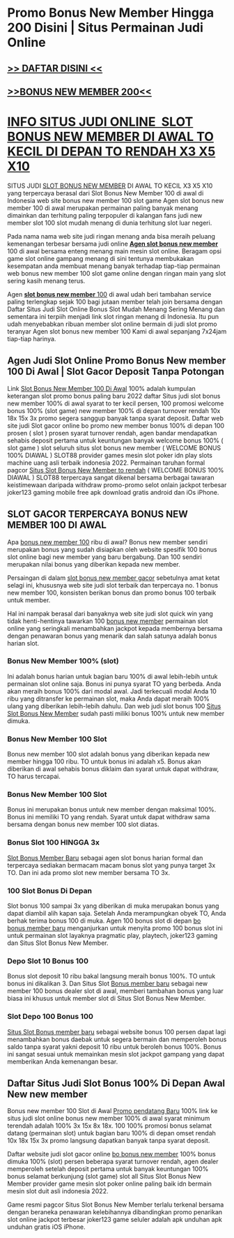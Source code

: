 # Promo Bonus New Member Hingga 200 Disini | Situs Permainan Judi Online

## [>> DAFTAR DISINI <<](https://urlink.id/n9Sp1)
## [>>BONUS NEW MEMBER 200<<](https://urlink.id/n9Sp1)

[INFO SITUS JUDI ONLINE  SLOT BONUS NEW MEMBER DI AWAL TO KECIL DI DEPAN TO RENDAH X3 X5 X10](https://www.akibadental.com/blog/data/bonus-new-member/)
======================================================================================================================================================

SITUS JUDI [SLOT BONUS NEW MEMBER](https://www.akibadental.com/blog/data/bonus-new-member/) DI AWAL TO KECIL X3 X5 X10 yang terpercaya berasal dari Slot Bonus New Member 100 di awal di Indonesia web site bonus new member 100 slot game Agen slot bonus new member 100 di awal merupakan permainan paling banyak menang dimainkan dan terhitung paling terpopuler di kalangan fans judi new member slot 100 slot mudah menang di dunia terhitung slot luar negeri.

Pada nama nama web site judi ringan menang anda bisa meraih peluang kemenangan terbesar bersama judi online [**Agen slot bonus new member**](https://www.akibadental.com/blog/data/bonus-new-member/) 100 di awal bersama enteng menang main mesin slot online. Beragam opsi game slot online gampang menang di sini tentunya membukakan kesempatan anda membuat menang banyak terhadap tiap-tiap permainan web bonus new member 100 slot game online dengan ringan main yang slot sering kasih menang terus.

Agen [**slot bonus new member** 100](https://www.akibadental.com/blog/data/bonus-new-member/) di awal udah beri tambahan service paling terlengkap sejak 100 bagi jutaan member telah join bersama dengan Daftar Situs Judi Slot Online Bonus Slot Mudah Menang Sering Menang dan sementara ini terpiih menjadi link slot ringan menang di Indonesia. Itu pun udah menyebabkan ribuan member slot online bermain di judi slot promo teranyar Agen slot bonus new member 100 Kami di awal sepanjang 7x24jam tiap-tiap harinya.

Agen Judi Slot Online Promo Bonus New member 100 Di Awal | Slot Gacor Deposit Tanpa Potongan
--------------------------------------------------------------------------------------------

Link [Slot Bonus New Member 100 Di Awal](https://www.akibadental.com/blog/data/bonus-new-member/) 100% adalah kumpulan keterangan slot promo bonus paling baru 2022 daftar Situs judi slot bonus new member 100% di awal syarat to ter kecil persen, 100 promosi welcome bonus 100% (slot game) new member 100% di depan turnover rendah 10x 18x 15x 3x promo segera sanggup banyak tanpa syarat deposit. Daftar web site judi Slot gacor online bo promo new member bonus 100% di depan 100 prosen ( slot ) prosen syarat turnover rendah, agen bandar mendapatkan sehabis deposit pertama untuk keuntungan banyak welcome bonus 100% ( slot game ) slot seluruh situs slot bonus new member ( WELCOME BONUS 100% DIAWAL ) SLOT88 provider games mesin slot poker idn play slots machine uang asli terbaik indonesia 2022. Permainan taruhan formal pagcor [Situs Slot Bonus New Member to rendah](https://www.akibadental.com/blog/data/bonus-new-member/) ( WELCOME BONUS 100% DIAWAL ) SLOT88 terpercaya sangat dikenal bersama berbagai tawaran keistimewaan daripada withdraw promo-promo selot onlain jackpot terbesar joker123 gaming mobile free apk download gratis android dan iOs iPhone.

SLOT GACOR TERPERCAYA BONUS NEW MEMBER 100 DI AWAL
--------------------------------------------------

Apa [bonus new member 100](https://www.akibadental.com/blog/data/bonus-new-member/) ribu di awal? Bonus new member sendiri merupakan bonus yang sudah disiapkan oleh website spesifik 100 bonus slot online bagi new member yang baru bergabung. Dan 100 sendiri merupakan nilai bonus yang diberikan kepada new member.

Persaingan di dalam [slot bonus new member gacor](https://www.akibadental.com/blog/data/bonus-new-member/) sebetulnya amat ketat selagi ini, khususnya web site judi slot terbaik dan terpercaya no. 1 bonus new member 100, konsisten berikan bonus dan promo bonus 100 terbaik untuk member.

Hal ini nampak berasal dari banyaknya web site judi slot quick win yang tidak henti-hentinya tawarkan 100 [bonus new member](https://www.akibadental.com/blog/data/bonus-new-member/) permainan slot online yang seringkali menambahkan jackpot kepada membernya bersama dengan penawaran bonus yang menarik dan salah satunya adalah bonus harian slot.

### Bonus New Member 100% (slot)

Ini adalah bonus harian untuk bagian baru 100% di awal lebih-lebih untuk permainan slot online saja. Bonus ini punya syarat TO yang berbeda. Anda akan meraih bonus 100% dari modal awal. Jadi terkecuali modal Anda 10 ribu yang ditransfer ke permainan slot, maka Anda dapat meraih 100% ulang yang diberikan lebih-lebih dahulu. Dan web judi slot bonus 100 [Situs Slot Bonus New Member](https://www.akibadental.com/blog/data/bonus-new-member/) sudah pasti miliki bonus 100% untuk new member dimuka.

### Bonus New Member 100 Slot

Bonus new member 100 slot adalah bonus yang diberikan kepada new member hingga 100 ribu. TO untuk bonus ini adalah x5. Bonus akan diberikan di awal sehabis bonus diklaim dan syarat untuk dapat withdraw, TO harus tercapai.

### Bonus New Member 100 Slot

Bonus ini merupakan bonus untuk new member dengan maksimal 100%. Bonus ini memiliki TO yang rendah. Syarat untuk dapat withdraw sama bersama dengan bonus new member 100 slot diatas.

### Bonus Slot 100 HINGGA 3x

[Slot Bonus Member Baru](https://www.akibadental.com/blog/data/bonus-new-member/) sebagai agen slot bonus harian formal dan terpercaya sediakan bermacam macam bonus slot yang punya target 3x TO. Dan ini ada promo slot new member bersama TO 3x.

### 100 Slot Bonus Di Depan

Slot bonus 100 sampai 3x yang diberikan di muka merupakan bonus yang dapat diambil alih kapan saja. Setelah Anda merampungkan obyek TO, Anda berhak terima bonus 100 di muka. Agen 100 bonus slot di depan [bo bonus member baru](https://www.akibadental.com/blog/data/bonus-new-member/) menganjurkan untuk menyita promo 100 bonus slot ini untuk permainan slot layaknya pragmatic play, playtech, joker123 gaming dan Situs Slot Bonus New Member.

### Depo Slot 10 Bonus 100

Bonus slot deposit 10 ribu bakal langsung meraih bonus 100%. TO untuk bonus ini dikalikan 3. Dan Situs Slot [Bonus member baru](https://www.akibadental.com/blog/data/bonus-new-member/) sebagai new member 100 bonus dealer slot di awal, memberi tambahan bonus yang luar biasa ini khusus untuk member slot di Situs Slot Bonus New Member.

### Slot Depo 100 Bonus 100

[Situs Slot Bonus member baru](https://www.akibadental.com/blog/data/bonus-new-member/) sebagai website bonus 100 persen dapat lagi menambahkan bonus daebak untuk segera bermain dan memperoleh bonus saldo tanpa syarat yakni deposit 10 ribu untuk beroleh bonus 100%. Bonus ini sangat sesuai untuk memainkan mesin slot jackpot gampang yang dapat memberikan Anda kemenangan besar.

Daftar Situs Judi Slot Bonus 100% Di Depan Awal New new member
--------------------------------------------------------------

Bonus new member 100 Slot di Awal [Promo pendatang Baru](https://www.akibadental.com/blog/data/bonus-new-member/) 100% link ke situs judi slot online bonus new member 100% di awal syarat minimum terendah adalah 100% 3x 15x 8x 18x. 100 100% promosi bonus selamat datang (permainan slot) untuk bagian baru 100% di depan omset rendah 10x 18x 15x 3x promo langsung dapatkan banyak tanpa syarat deposit.

Daftar website judi slot gacor online [bo bonus new member](https://www.akibadental.com/blog/data/bonus-new-member/) 100% bonus dimuka 100% (slot) persen beberapa syarat turnover rendah, agen dealer memperoleh setelah deposit pertama untuk banyak keuntungan 100% bonus selamat berkunjung (slot game) slot all Situs Slot Bonus New Member provider game mesin slot poker online paling baik idn bermain mesin slot duit asli indonesia 2022.

Game resmi pagcor Situs Slot Bonus New Member terlalu terkenal bersama dengan beraneka penawaran kelebihannya dibandingkan promo penarikan slot online jackpot terbesar joker123 game seluler adalah apk unduhan apk unduhan gratis iOS iPhone.
